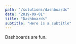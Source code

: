 ```yaml
---
path: "/solutions/dashboards"
date: "2019-09-01"
title: "Dashboards"
subtitle: "Here is a subtitle"
---
```

Dashboards are fun.
